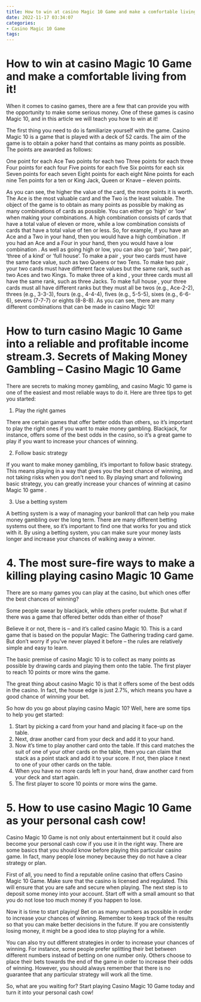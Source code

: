 ```yaml
---
title: How to win at casino Magic 10 Game and make a comfortable living from it!
date: 2022-11-17 03:34:07
categories:
- Casino Magic 10 Game
tags:
---
```



#  How to win at casino Magic 10 Game and make a comfortable living from it!

When it comes to casino games, there are a few that can provide you with the opportunity to make some serious money. One of these games is casino Magic 10, and in this article we will teach you how to win at it!

The first thing you need to do is familiarize yourself with the game. Casino Magic 10 is a game that is played with a deck of 52 cards. The aim of the game is to obtain a poker hand that contains as many points as possible. The points are awarded as follows:

One point for each Ace
Two points for each two
Three points for each three
Four points for each four
Five points for each five
Six points for each six
Seven points for each seven
Eight points for each eight
Nine points for each nine
Ten points for a ten or King
Jack, Queen or Knave – eleven points.

  As you can see, the higher the value of the card, the more points it is worth. The Ace is the most valuable card and the Two is the least valuable.  The object of the game is to obtain as many points as possible by making as many combinations of cards as possible.  You can either go ‘high’ or ‘low’ when making your combinations. A high combination consists of cards that have a total value of eleven or more, while a low combination consists of cards that have a total value of ten or less.  So, for example, if you have an Ace and a Two in your hand, then you would have a high combination . If you had an Ace and a Four in your hand, then you would have a low combination . As well as going high or low, you can also go ‘pair’, ‘two pair’, ‘three of a kind’ or ‘full house’.  To make a pair , your two cards must have the same face value, such as two Queens or two Tens.  To make two pair , your two cards must have different face values but the same rank, such as two Aces and two Kings.  To make three of a kind , your three cards must all have the same rank, such as three Jacks.  To make full house , your three cards must all have different ranks but they must all be twos (e.g., Ace-2-2), threes (e.g., 3-3-3), fours (e.g., 4-4-4), fives (e.g., 5-5-5), sixes (e.g., 6-6-6), sevens (7-7-7) or eights (8-8-8).  As you can see, there are many different combinations that can be made in casino Magic 10!

#  How to turn casino Magic 10 Game into a reliable and profitable income stream.3. Secrets of Making Money Gambling – Casino Magic 10 Game

There are secrets to making money gambling, and casino Magic 10 game is one of the easiest and most reliable ways to do it. Here are three tips to get you started:

1. Play the right games

There are certain games that offer better odds than others, so it’s important to play the right ones if you want to make money gambling. Blackjack, for instance, offers some of the best odds in the casino, so it’s a great game to play if you want to increase your chances of winning.

2. Follow basic strategy

If you want to make money gambling, it’s important to follow basic strategy. This means playing in a way that gives you the best chance of winning, and not taking risks when you don’t need to. By playing smart and following basic strategy, you can greatly increase your chances of winning at casino Magic 10 game .

3. Use a betting system

A betting system is a way of managing your bankroll that can help you make money gambling over the long term. There are many different betting systems out there, so it’s important to find one that works for you and stick with it. By using a betting system, you can make sure your money lasts longer and increase your chances of walking away a winner.

# 4. The most sure-fire ways to make a killing playing casino Magic 10 Game 

There are so many games you can play at the casino, but which ones offer the best chances of winning? 

Some people swear by blackjack, while others prefer roulette. But what if there was a game that offered better odds than either of those?

Believe it or not, there is – and it’s called casino Magic 10. This is a card game that is based on the popular Magic: The Gathering trading card game. But don’t worry if you’ve never played it before – the rules are relatively simple and easy to learn.

The basic premise of casino Magic 10 is to collect as many points as possible by drawing cards and playing them onto the table. The first player to reach 10 points or more wins the game.

The great thing about casino Magic 10 is that it offers some of the best odds in the casino. In fact, the house edge is just 2.7%, which means you have a good chance of winning your bet. 

So how do you go about playing casino Magic 10? Well, here are some tips to help you get started: 

1) Start by picking a card from your hand and placing it face-up on the table. 
2) Next, draw another card from your deck and add it to your hand. 
3) Now it’s time to play another card onto the table. If this card matches the suit of one of your other cards on the table, then you can claim that stack as a point stack and add it to your score. If not, then place it next to one of your other cards on the table. 
4) When you have no more cards left in your hand, draw another card from your deck and start again. 
5) The first player to score 10 points or more wins the game.

# 5. How to use casino Magic 10 Game as your personal cash cow!

Casino Magic 10 Game is not only about entertainment but it could also become your personal cash cow if you use it in the right way. There are some basics that you should know before playing this particular casino game. In fact, many people lose money because they do not have a clear strategy or plan.

First of all, you need to find a reputable online casino that offers Casino Magic 10 Game. Make sure that the casino is licensed and regulated. This will ensure that you are safe and secure when playing. The next step is to deposit some money into your account. Start off with a small amount so that you do not lose too much money if you happen to lose.

Now it is time to start playing! Bet on as many numbers as possible in order to increase your chances of winning. Remember to keep track of the results so that you can make better decisions in the future. If you are consistently losing money, it might be a good idea to stop playing for a while.

You can also try out different strategies in order to increase your chances of winning. For instance, some people prefer splitting their bet between different numbers instead of betting on one number only. Others choose to place their bets towards the end of the game in order to increase their odds of winning. However, you should always remember that there is no guarantee that any particular strategy will work all the time.

So, what are you waiting for? Start playing Casino Magic 10 Game today and turn it into your personal cash cow!